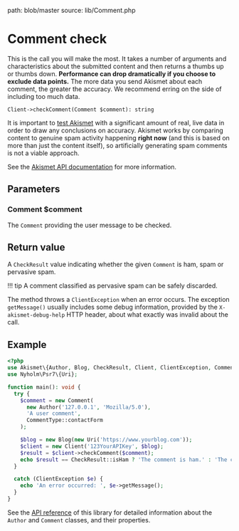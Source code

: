 path: blob/master
source: lib/Comment.php

# Comment check
This is the call you will make the most. It takes a number of arguments and characteristics about the submitted content
and then returns a thumbs up or thumbs down. **Performance can drop dramatically if you choose to exclude data points.**
The more data you send Akismet about each comment, the greater the accuracy. We recommend erring on the side of including too much data.

```
Client->checkComment(Comment $comment): string
```

It is important to [test Akismet](../advanced/testing.md) with a significant amount of real, live data in order to draw any conclusions on accuracy.
Akismet works by comparing content to genuine spam activity happening **right now** (and this is based on more than just the content itself),
so artificially generating spam comments is not a viable approach.

See the [Akismet API documentation](https://akismet.com/development/api/#comment-check) for more information.

## Parameters

### Comment **$comment**
The `Comment` providing the user message to be checked.

## Return value
A `CheckResult` value indicating whether the given `Comment` is ham, spam or pervasive spam.

!!! tip
    A comment classified as pervasive spam can be safely discarded.

The method throws a `ClientException` when an error occurs.
The exception `getMessage()` usually includes some debug information, provided by the `X-akismet-debug-help` HTTP header, about what exactly was invalid about the call.

## Example

```php
<?php
use Akismet\{Author, Blog, CheckResult, Client, ClientException, Comment, CommentType};
use Nyholm\Psr7\{Uri};

function main(): void {
  try {
    $comment = new Comment(
      new Author('127.0.0.1', 'Mozilla/5.0'),
      'A user comment',
      CommentType::contactForm
    );

    $blog = new Blog(new Uri('https://www.yourblog.com'));
    $client = new Client('123YourAPIKey', $blog);
    $result = $client->checkComment($comment);
    echo $result == CheckResult::isHam ? 'The comment is ham.' : 'The comment is spam.';
  }

  catch (ClientException $e) {
    echo 'An error occurred: ', $e->getMessage();
  }
}
```

See the [API reference](https://dev.belin.io/akismet.php/api) of this library for detailed information about the `Author` and `Comment` classes, and their properties.
